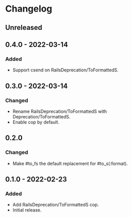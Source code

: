 # Changelog

## Unreleased

## 0.4.0 - 2022-03-14

### Added

- Support csend on RailsDeprecation/ToFormattedS.

## 0.3.0 - 2022-03-14

### Changed

- Rename RailsDeprecation/ToFormattedS with Deprecation/ToFormattedS.
- Enable cop by default.

## 0.2.0

### Changed

- Make #to_fs the default replacement for #to_s(:format).

## 0.1.0 - 2022-02-23

### Added

- Add RailsDeprecation/ToFormattedS cop.
- Initial release.
